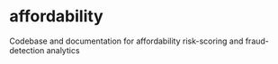 # affordability
Codebase and documentation for affordability risk-scoring and fraud-detection analytics

